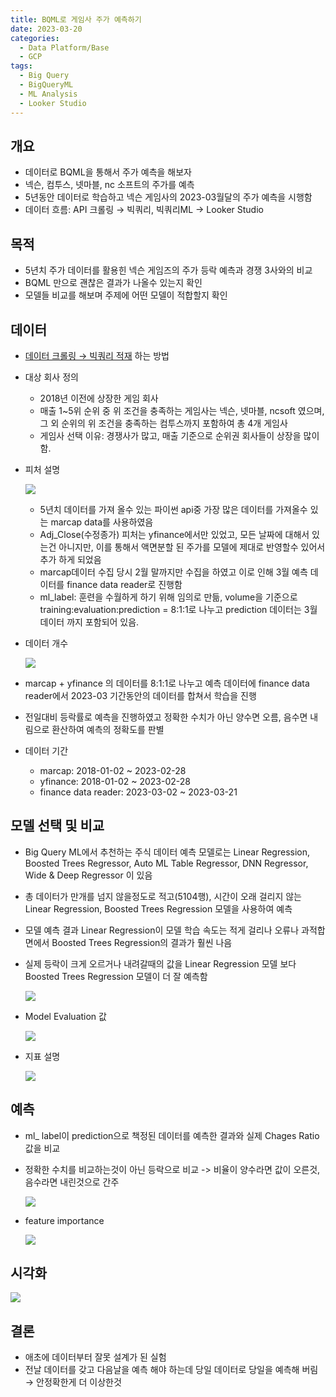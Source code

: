 ```yaml
---
title: BQML로 게임사 주가 예측하기
date: 2023-03-20
categories:
  - Data Platform/Base
  - GCP
tags: 
  - Big Query
  - BigQueryML
  - ML Analysis
  - Looker Studio
---
```


## 개요

- 데이터로 BQML을 통해서 주가 예측을 해보자
- 넥슨, 컴투스, 넷마블, nc 소프트의 주가를 예측
- 5년동안 데이터로 학습하고 넥슨 게임사의 2023-03월달의 주가 예측을 시행함
- 데이터 흐름: API 크롤링 → 빅쿼리, 빅쿼리ML → Looker Studio

## 목적

- 5년치 주가 데이터를 활용힌 넥슨 게임즈의 주가 등락 예측과 경쟁 3사와의 비교
- BQML 만으로 괜찮은 결과가 나올수 있는지 확인
- 모델들 비교를 해보며 주제에 어떤 모델이 적합할지 확인

## 데이터

- [데이터 크롤링 → 빅쿼리 적재](https://velog.io/@kallroo/gcp-%EC%A3%BC%EC%8B%9D%EB%8D%B0%EC%9D%B4%ED%84%B0-%ED%81%AC%EB%A1%A4%EB%A7%81-%ED%95%B4%EC%84%9C-bigquery%EC%97%90-%EC%A0%81%EC%9E%AC%ED%95%98%EA%B8%B0-1) 하는 방법
- 대상 회사 정의
    - 2018년 이전에 상장한 게임 회사
    - 매출 1~5위 순위 중 위 조건을 충족하는 게임사는 넥슨, 넷마블, ncsoft 였으며, 그 외 순위의 위 조건을 충족하는 컴투스까지 포함하여 총 4개 게임사
    - 게임사 선택 이유: 경쟁사가 많고, 매출 기준으로 순위권 회사들이 상장을 많이 함.
- 피처 설명
    
    ![ ](images/BQML_Stock_Predict/Untitled.png)
    
    - 5년치 데이터를 가져 올수 있는 파이썬 api중 가장 많은 데이터를 가져올수 있는 marcap data를 사용하였음
    - Adj_Close(수정종가) 피처는 yfinance에서만 있었고, 모든 날짜에 대해서 있는건 아니지만, 이를 통해서 액면분할 된 주가를 모델에 제대로 반영할수 있어서 추가 하게 되었음
    - marcap데이터 수집 당시 2월 말까지만 수집을 하였고 이로 인해 3월 예측 데이터를 finance data reader로 진행함
    - ml_label: 훈련을 수월하게 하기 위해 임의로 만듦, volume을 기준으로 training:evaluation:prediction = 8:1:1로 나누고 prediction 데이터는 3월 데이터 까지 포함되어 있음.
- 데이터 개수
    
    ![ ](images/BQML_Stock_Predict/Untitled%201.png)
    
- marcap + yfinance 의 데이터를 8:1:1로 나누고 예측 데이터에 finance data reader에서 2023-03 기간동안의 데이터를 합쳐서 학습을 진행
- 전일대비 등락률로 예측을 진행하였고 정확한 수치가 아닌 양수면 오름, 음수면 내림으로 환산하여 예측의 정확도를 판별
- 데이터 기간
    - marcap: 2018-01-02 ~ 2023-02-28
    - yfinance: 2018-01-02 ~ 2023-02-28
    - finance data reader: 2023-03-02 ~ 2023-03-21

## 모델 선택 및 비교

- Big Query ML에서 추천하는 주식 데이터 예측 모델로는 Linear Regression, Boosted Trees Regressor, Auto ML Table Regressor, DNN Regressor, Wide & Deep Regressor 이 있음
- 총 데이터가 만개를 넘지 않을정도로 적고(5104행), 시간이 오래 걸리지 않는 Linear Regression, Boosted Trees Regression 모델을 사용하여 예측
- 모델 예측 결과 Linear Regression이 모델 학습 속도는 적게 걸리나 오류나 과적합 면에서 Boosted Trees Regression의 결과가 훨씬 나음
- 실제 등락이 크게 오르거나 내려갈때의 값을 Linear Regression 모델 보다 Boosted Trees Regression 모델이 더 잘 예측함
    
    ![ ](images/BQML_Stock_Predict/Untitled%202.png)
    
- Model Evaluation 값
    
    ![ ](images/BQML_Stock_Predict/Untitled%203.png)
    
- 지표 설명
    
    ![ ](images/BQML_Stock_Predict/Untitled%204.png)
    

## 예측

- ml_ label이 prediction으로 책정된 데이터를 예측한 결과와 실제 Chages Ratio 값을 비교
- 정확한 수치를 비교하는것이 아닌 등락으로 비교 -> 비율이 양수라면 값이 오른것, 음수라면 내린것으로 간주
    
    ![ ](images/BQML_Stock_Predict/Untitled%205.png)
    
- feature importance
    
    ![ ](images/BQML_Stock_Predict/Untitled%206.png)
    

## 시각화

![ ](images/BQML_Stock_Predict/image.png)

## 결론

- 애초에 데이터부터 잘못 설계가 된 실험
- 전날 데이터를 갖고 다음날을 예측 해야 하는데 당일 데이터로 당일을 예측해 버림 → 안정확한게 더 이상한것